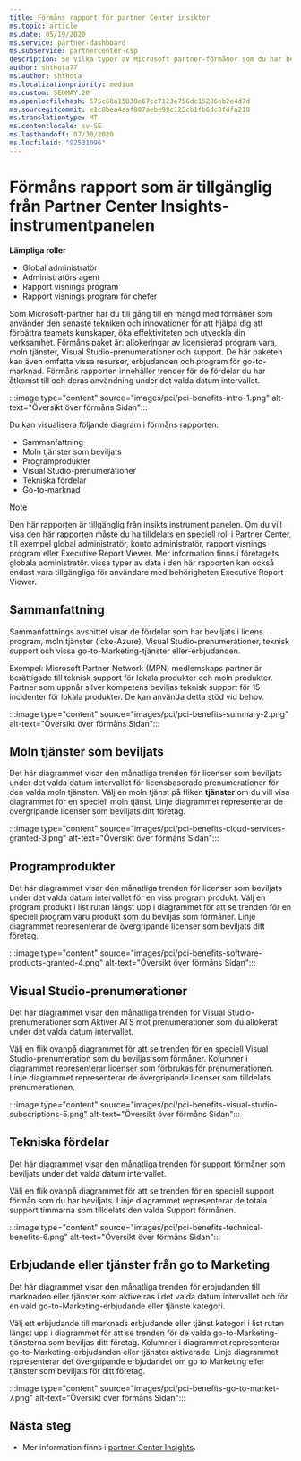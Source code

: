 ```yaml
---
title: Förmåns rapport för partner Center insikter
ms.topic: article
ms.date: 05/19/2020
ms.service: partner-dashboard
ms.subservice: partnercenter-csp
description: Se vilka typer av Microsoft partner-förmåner som du har beviljats för att öka din verksamhet, förbättra effektiviteten och förbättra teamets färdigheter.
author: shthota77
ms.author: shthota
ms.localizationpriority: medium
ms.custom: SEOMAY.20
ms.openlocfilehash: 575c68a15838e67cc7123e756dc15206eb2e4d7d
ms.sourcegitcommit: e1c8bea4aaf807aebe99c125cb1fb6dc8fdfa210
ms.translationtype: MT
ms.contentlocale: sv-SE
ms.lasthandoff: 07/30/2020
ms.locfileid: "92531096"
---
```

# <a name="benefits-report-available-from-the-partner-center-insights-dashboard"></a>Förmåns rapport som är tillgänglig från Partner Center Insights-instrumentpanelen

**Lämpliga roller**

- Global administratör
- Administratörs agent
- Rapport visnings program
- Rapport visnings program för chefer

Som Microsoft-partner har du till gång till en mängd med förmåner som använder den senaste tekniken och innovationer för att hjälpa dig att förbättra teamets kunskaper, öka effektiviteten och utveckla din verksamhet. Förmåns paket är: allokeringar av licensierad program vara, moln tjänster, Visual Studio-prenumerationer och support. De här paketen kan även omfatta vissa resurser, erbjudanden och program för go-to-marknad. Förmåns rapporten innehåller trender för de fördelar du har åtkomst till och deras användning under det valda datum intervallet.

:::image type="content" source="images/pci/pci-benefits-intro-1.png" alt-text="Översikt över förmåns Sidan":::

Du kan visualisera följande diagram i förmåns rapporten:

- Sammanfattning
- Moln tjänster som beviljats
- Programprodukter
- Visual Studio-prenumerationer
- Tekniska fördelar
- Go-to-marknad

 > [!NOTE]
 > Den här rapporten är tillgänglig från insikts instrument panelen. Om du vill visa den här rapporten måste du ha tilldelats en speciell roll i Partner Center, till exempel global administratör, konto administratör, rapport visnings program eller Executive Report Viewer. Mer information finns i företagets globala administratör. vissa typer av data i den här rapporten kan också endast vara tillgängliga för användare med behörigheten Executive Report Viewer.

## <a name="summary"></a>Sammanfattning

Sammanfattnings avsnittet visar de fördelar som har beviljats i licens program, moln tjänster (icke-Azure), Visual Studio-prenumerationer, teknisk support och vissa go-to-Marketing-tjänster eller-erbjudanden.

Exempel: Microsoft Partner Network (MPN) medlemskaps partner är berättigade till teknisk support för lokala produkter och moln produkter. Partner som uppnår silver kompetens beviljas teknisk support för 15 incidenter för lokala produkter. De kan använda detta stöd vid behov. 

:::image type="content" source="images/pci/pci-benefits-summary-2.png" alt-text="Översikt över förmåns Sidan":::

## <a name="cloud-services-granted"></a>Moln tjänster som beviljats

Det här diagrammet visar den månatliga trenden för licenser som beviljats under det valda datum intervallet för licensbaserade prenumerationer för den valda moln tjänsten.
Välj en moln tjänst på fliken **tjänster** om du vill visa diagrammet för en speciell moln tjänst. Linje diagrammet representerar de övergripande licenser som beviljats ditt företag.

:::image type="content" source="images/pci/pci-benefits-cloud-services-granted-3.png" alt-text="Översikt över förmåns Sidan":::

## <a name="software-products"></a>Programprodukter

Det här diagrammet visar den månatliga trenden för licenser som beviljats under det valda datum intervallet för en viss program produkt. Välj en program produkt i list rutan längst upp i diagrammet för att se trenden för en speciell program varu produkt som du beviljas som förmåner. Linje diagrammet representerar de övergripande licenser som beviljats ditt företag.

:::image type="content" source="images/pci/pci-benefits-software-products-granted-4.png" alt-text="Översikt över förmåns Sidan":::

## <a name="visual-studio-subscriptions"></a>Visual Studio-prenumerationer

Det här diagrammet visar den månatliga trenden för Visual Studio-prenumerationer som Aktiver ATS mot prenumerationer som du allokerat under det valda datum intervallet.

Välj en flik ovanpå diagrammet för att se trenden för en speciell Visual Studio-prenumeration som du beviljas som förmåner. Kolumner i diagrammet representerar licenser som förbrukas för prenumerationen. Linje diagrammet representerar de övergripande licenser som tilldelats prenumerationen.

:::image type="content" source="images/pci/pci-benefits-visual-studio-subscriptions-5.png" alt-text="Översikt över förmåns Sidan":::

## <a name="technical-benefits"></a>Tekniska fördelar

Det här diagrammet visar den månatliga trenden för support förmåner som beviljats under det valda datum intervallet.

Välj en flik ovanpå diagrammet för att se trenden för en speciell support förmån som du har beviljats. Linje diagrammet representerar de totala support timmarna som tilldelats den valda Support förmånen.

:::image type="content" source="images/pci/pci-benefits-technical-benefits-6.png" alt-text="Översikt över förmåns Sidan":::

## <a name="go-to-market-offers-or-services"></a>Erbjudande eller tjänster från go to Marketing

Det här diagrammet visar den månatliga trenden för erbjudanden till marknaden eller tjänster som aktive ras i det valda datum intervallet och för en vald go-to-Marketing-erbjudande eller tjänste kategori.

Välj ett erbjudande till marknads erbjudande eller tjänst kategori i list rutan längst upp i diagrammet för att se trenden för de valda go-to-Marketing-tjänsterna som beviljas ditt företag. Kolumner i diagrammet representerar go-to-Marketing-erbjudanden eller tjänster aktiverade. Linje diagrammet representerar det övergripande erbjudandet om go to Marketing eller tjänster som beviljats för ditt företag.

:::image type="content" source="images/pci/pci-benefits-go-to-market-7.png" alt-text="Översikt över förmåns Sidan":::

## <a name="next-steps"></a>Nästa steg

- Mer information finns i [partner Center Insights](partner-center-insights.md).
